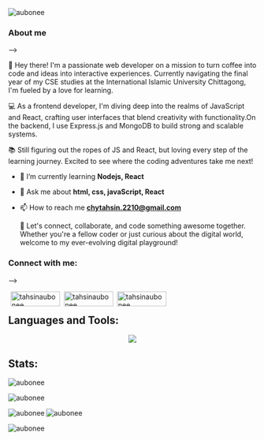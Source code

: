 
<img align="center" src="https://github.com/aubonee/aubonee/blob/main/cover.png?raw=true" alt="aubonee" />



 <br>
 <h3 align="left">About me</h3> -->
 
 👋 Hey there! I'm a passionate web developer on a mission to turn coffee into code and ideas into interactive experiences. Currently navigating the final year of my CSE studies at the International Islamic University Chittagong, I'm fueled by a love for learning.

💻 As a frontend developer, I'm diving deep into the realms of JavaScript and React, crafting user interfaces that blend creativity with functionality.On the backend, I use Express.js and MongoDB to build strong and scalable systems.

📚 Still figuring out the ropes of JS and React, but loving every step of the learning journey. Excited to see where the coding adventures take me next!

- 🌱 I’m currently learning **Nodejs, React**

- 💬 Ask me about **html, css, javaScript, React**

- 📫 How to reach me **chytahsin.2210@gmail.com**
   
  🚀 Let's connect, collaborate, and code something awesome together. Whether you're a fellow coder or just curious about the digital world, welcome to my ever-evolving digital playground!

<h3 align="left">Connect with me:</h3> -->
<p align="center">

<a href="mailto:chytahsin.2210@gmail.com" target="blank"><img align="left" src="https://img.shields.io/badge/Gmail-black?style=flat-square&logo=gmail&logoColor=white&labelColor=red" alt="tahsinaubonee" style="margin-left: 5px;" height="30" width="100" /></a>

<a href="https://linkedin.com/in/tahsinaubonee" target="blank"><img align="left" src="https://img.shields.io/badge/Linkedin-blue?style=flat-square&logo=linkedin&logoColor=white&labelColor=gray" alt="tahsinaubonee"  style="margin-left: 5px;" height="30" width="100" /></a>

<a href="https://github.com/aubonee" target="blank"><img align="left" src="https://img.shields.io/badge/GitHub-green?style=flat-square&logo=github&logoColor=white&labelColor=gray" alt="tahsinaubonee"   style="margin-left: 5px;" height="30" width="100" /></a>
</p>
<br>
<h2 align="left">Languages and Tools:</h2>
<p align="center">
  <a href="https://skillicons.dev">
    <img src="https://skillicons.dev/icons?i=c,cpp,js,html,css,tailwind,bootstrap,git,github,nodejs,react,firebase,express,mongodb" />
  </a>
</p>

<h2 align="left">Stats:</h2>



<p><img align="center" src="https://github-readme-streak-stats.herokuapp.com?user=aubonee&theme=tokyonight&hide_border=true)](https://git.io/streak-stats" alt="aubonee" /></p>



<p><img align="center" src="https://github-profile-summary-cards.vercel.app/api/cards/profile-details?username=aubonee&theme=apprentice" alt="aubonee" /></p>


<p><img align="left" src="https://github-profile-summary-cards.vercel.app/api/cards/repos-per-language?username=aubonee&theme=apprentice" alt="aubonee" /></p>
 
<p><img align="leftr]" src="https://github-profile-summary-cards.vercel.app/api/cards/most-commit-language?username=aubonee&theme=apprentice" alt="aubonee" /></p>
<p><img align="leftr]" src="https://api.githubtrends.io/user/svg/aubonee/repos?time_range=one_year&group=other&loc_metric=changed&theme=dark" alt="aubonee" /></p>









